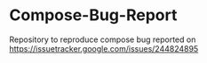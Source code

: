# Compose-Bug-Report
Repository to reproduce compose bug reported on https://issuetracker.google.com/issues/244824895
